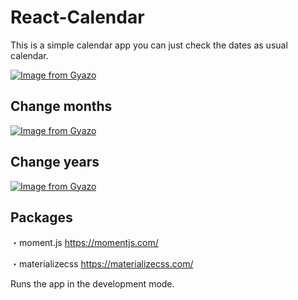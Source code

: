 # React-Calendar

This is a simple calendar app you can just check the dates as usual calendar.

[![Image from Gyazo](https://i.gyazo.com/62c0bb27f5cef7120e10bf5ef057ed27.png)](https://gyazo.com/62c0bb27f5cef7120e10bf5ef057ed27)

## Change months
[![Image from Gyazo](https://i.gyazo.com/f7f626793742924a14decc5533dcf9c1.gif)](https://gyazo.com/f7f626793742924a14decc5533dcf9c1)

## Change years
[![Image from Gyazo](https://i.gyazo.com/afb712408322ecef460da0f0472e3b19.gif)](https://gyazo.com/afb712408322ecef460da0f0472e3b19)


## Packages

・moment.js
https://momentjs.com/

・materializecss
https://materializecss.com/





Runs the app in the development mode.<br>

